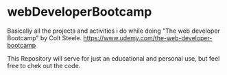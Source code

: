 # webDeveloperBootcamp
Basically all the projects and activities i do while doing "The web developer Bootcamp" by Colt Steele.
https://www.udemy.com/the-web-developer-bootcamp

This Repository will serve for just an educational and personal use, but feel free to chek out the code.
